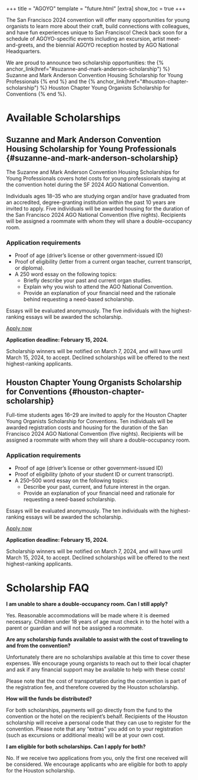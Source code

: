 +++
title = "AGOYO"
template = "future.html"
[extra]
show_toc = true
+++

The San Francisco 2024 convention will offer many opportunities for young organists to learn
more about their craft, build connections with colleagues, and have fun experiences unique to San
Francisco! Check back soon for a schedule of AGOYO-specific events including an excursion, artist
meet-and-greets, and the biennial AGOYO reception hosted by AGO National Headquarters.

We are proud to announce two scholarship opportunities: the
{% anchor_link(href="#suzanne-and-mark-anderson-scholarship") %}
Suzanne and Mark Anderson Convention Housing Scholarship for Young Professionals
{% end %}
and the
{% anchor_link(href="#houston-chapter-scholarship") %}
Houston Chapter Young Organists Scholarship for Conventions
{% end %}.

# Available Scholarships

## Suzanne and Mark Anderson Convention Housing Scholarship for Young Professionals {#suzanne-and-mark-anderson-scholarship}

The Suzanne and Mark Anderson Convention Housing Scholarships for Young Professionals covers hotel
costs for young professionals staying at the convention hotel during the SF 2024 AGO National
Convention.

Individuals ages 18–35 who are studying organ and/or have graduated from an accredited,
degree-granting institution within the past 10 years are invited to apply. Five individuals will be
awarded housing for the duration of the San Francisco 2024 AGO National Convention (five nights).
Recipients will be assigned a roommate with whom they will share a double-occupancy room.

### Application requirements

* Proof of age (driver’s license or other government-issued ID)
* Proof of eligibility (letter from a current organ teacher, current transcript, or diploma).
* A 250 word essay on the following topics:
    * Briefly describe your past and current organ studies.
    * Explain why you wish to attend the AGO National Convention.
    * Provide an explanation of your financial need and the rationale behind requesting a
      need-based scholarship.

Essays will be evaluated anonymously. The five individuals with the highest-ranking essays will be
awarded the scholarship.

<div class="apply-now-box">
<a class="fancy-button" href="" rel="external">Apply now</a>

**Application deadline: February 15, 2024.**

</div>



Scholarship winners will be notified on March 7, 2024, and will have until March 15, 2024, to
accept. Declined scholarships will be offered to the next highest-ranking applicants.

## Houston Chapter Young Organists Scholarship for Conventions {#houston-chapter-scholarship}

Full-time students ages 16–29 are invited to apply for the Houston Chapter Young Organists
Scholarship for Conventions. Ten individuals will be awarded registration costs and housing for
the duration of the San Francisco 2024 AGO National Convention (five nights). Recipients will be
assigned a roommate with whom they will share a double-occupancy room.

### Application requirements

* Proof of age (driver’s license or other government-issued ID)
* Proof of eligibility (photo of your student ID or current transcript).
* A 250–500 word essay on the following topics:
    * Describe your past, current, and future interest in the organ.
    * Provide an explanation of your financial need and rationale for requesting a need-based
      scholarship.

Essays will be evaluated anonymously. The ten individuals with the highest-ranking essays will be
awarded the scholarship.

<div class="apply-now-box">
<a class="fancy-button" href="" rel="external">Apply now</a>

**Application deadline: February 15, 2024.**

</div>

Scholarship winners will be notified on March 7, 2024, and will have until March 15, 2024, to
accept. Declined scholarships will be offered to the next highest-ranking applicants.

# Scholarship FAQ

**I am unable to share a double-occupancy room. Can I still apply?**

Yes. Reasonable accommodations will be made where it is deemed necessary. Children under 18 years of
age must check in to the hotel with a parent or guardian and will not be assigned a roommate.

**Are any scholarship funds available to assist with the cost of traveling to and from the
convention?**

Unfortunately there are no scholarships available at this time to cover these expenses. We encourage
young organists to reach out to their local chapter and ask if any financial support may be
available to help with these costs!

Please note that the cost of transportation during the convention is part of the registration fee,
and therefore covered by the Houston scholarship.

**How will the funds be distributed?**

For both scholarships, payments will go directly from the fund to the convention or the hotel on the
recipient’s behalf. Recipients of the Houston scholarship will receive a personal code that they can
use to register for the convention. Please note that any “extras” you add on to your registration
(such as excursions or additional meals) will be at your own cost.

**I am eligible for both scholarships. Can I apply for both?**

No. If we receive two applications from you, only the first one received will be considered. We
encourage applicants who are eligible for both to apply for the Houston scholarship.
